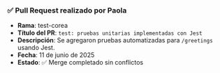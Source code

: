 ### ✅ Pull Request realizado por Paola

- **Rama**: test-corea
- **Título del PR**: `test: pruebas unitarias implementadas con Jest`
- **Descripción**: Se agregaron pruebas automatizadas para `/greetings` usando Jest.
- **Fecha**: 11 de junio de 2025
- **Estado**: ✅ Merge completado sin conflictos

